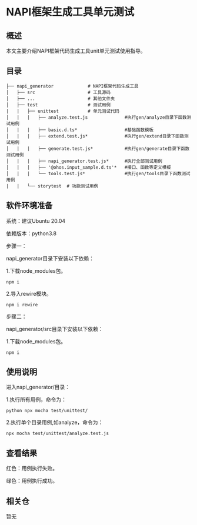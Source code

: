 # NAPI框架生成工具单元测试

## 概述
本文主要介绍NAPI框架代码生成工具unit单元测试使用指导。

## 目录

	├── napi_generator             # NAPI框架代码生成工具
	│   ├── src                    # 工具源码
	│   ├── ...                    # 其他文件夹
	│   ├── test                   # 测试用例
	|   |   ├── unittest           # 单元测试代码
	│   |   |   ├── analyze.test.js              #执行gen/analyze目录下函数测试用例 
	│   |   |   ├── basic.d.ts*                  #基础函数模板
	│   |   |   ├── extend.test.js*              #执行gen/extend目录下函数测试用例 
	│   |   |   ├── generate.test.js*            #执行gen/generate目录下函数测试用例 
	│   |   |   ├── napi_generator.test.js*      #执行全部测试用例
	│   |   |   ├── '@ohos.input_sample.d.ts'*   #接口、函数等定义模板
	│   |   |   └── tools.test.js*               #执行gen/tools目录下函数测试用例 
	|   |   └── storytest  # 功能测试用例
	 
## 软件环境准备

系统：建议Ubuntu 20.04

依赖版本：python3.8


步骤一：

napi_generator目录下安装以下依赖：

1.下载node_modules包。

	npm i

2.导入rewire模块。

	npm i rewire

步骤二：

napi_generator/src目录下安装以下依赖：

1.下载node_modules包。

	npm i  



## 使用说明

进入napi_generator/目录：

1.执行所有用例，命令为：

	python npx mocha test/unittest/

2.执行单个目录用例,如analyze，命令为：

	npx mocha test/unittest/analyze.test.js


## 查看结果

红色：用例执行失败。

绿色：用例执行成功。


## 相关仓

暂无
